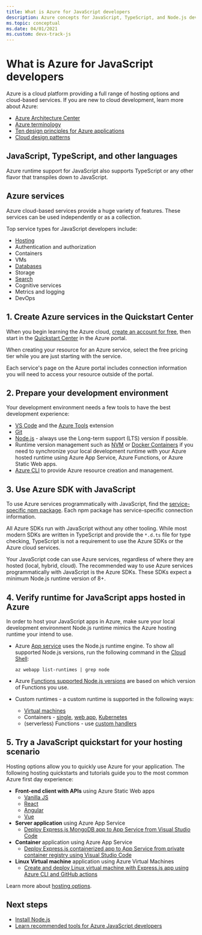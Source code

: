 ```yaml
---
title: What is Azure for JavaScript developers
description: Azure concepts for JavaScript, TypeScript, and Node.js developers. 
ms.topic: conceptual
ms.date: 04/01/2021
ms.custom: devx-track-js
---
```


# What is Azure for JavaScript developers

Azure is a cloud platform providing a full range of hosting options and cloud-based services. If you are new to cloud development, learn more about Azure:

* [Azure Architecture Center](/azure/architecture/) 
* [Azure terminology](/azure/cloud-adoption-framework/ready/considerations/fundamental-concepts)
* [Ten design principles for Azure applications](/azure/architecture/guide/design-principles/)
* [Cloud design patterns](/azure/architecture/patterns/)

## JavaScript, TypeScript, and other languages

Azure runtime support for JavaScript also supports TypeScript or any other flavor that transpiles down to JavaScript. 

## Azure services

Azure cloud-based services provide a huge variety of features. These services can be used independently or as a collection.

Top service types for JavaScript developers include:

* [Hosting](./how-to/deploy-web-app.md)
* Authentication and authorization
* Containers
* VMs
* [Databases](./how-to/with-database/getting-started.md)
* Storage
* [Search](/azure/search/tutorial-javascript-overview)
* Cognitive services
* Metrics and logging
* DevOps

## 1. Create Azure services in the Quickstart Center

When you begin learning the Azure cloud,  [create an account for free](https://azure.microsoft.com/free/?WT.mc_id=A261C142F), then start in the [Quickstart Center](https://ms.portal.azure.com/#blade/Microsoft_Azure_Resources/QuickstartCenterBlade) in the Azure portal.

When creating your resource for an Azure service, select the free pricing tier while you are just starting with the service. 

Each service's page on the Azure portal includes connection information you will need to access your resource outside of the portal. 

## 2. Prepare your development environment

Your development environment needs a few tools to have the best development experience:

* [VS Code](https://code.visualstudio.com/) and the [Azure Tools](https://marketplace.visualstudio.com/items?itemName=ms-vscode.vscode-node-azure-pack) extension
* [Git](https://git-scm.com/)
* [Node.js](https://nodejs.org/en/) - always use the Long-term support (LTS) version if possible. 
* Runtime version management such as [NVM](https://github.com/nvm-sh/nvm/blob/master/README.md) or [Docker Containers](https://www.docker.com/) if you need to synchronize your local development runtime with your Azure hosted runtime using Azure App Service, Azure Functions, or Azure Static Web apps.
* [Azure CLI](/cli/azure/install-azure-cli) to provide Azure resource creation and management. 

## 3. Use Azure SDK with JavaScript

To use Azure services programmatically with JavaScript, find the [service-specific npm package](azure-sdk-library-package-index.md). Each npm package has service-specific connection information.

All Azure SDKs run with JavaScript without any other tooling. While most modern SDKs are written in TypeScript and provide the `*.d.ts` file for type checking, TypeScript is not a requirement to use the Azure SDKs or the Azure cloud services. 

Your JavaScript code can use Azure services, regardless of where they are hosted (local, hybrid, cloud). The recommended way to use Azure services programmatically with JavaScript is the Azure SDKs. These SDKs expect a minimum Node.js runtime version of 8+. 

## 4. Verify runtime for JavaScript apps hosted in Azure 

In order to host your JavaScript apps in Azure, make sure your local development environment Node.js runtime mimics the Azure hosting runtime your intend to use. 

* Azure [App service](/azure/app-service/) uses the Node.js runtime engine. To show all supported Node.js versions, run the following command in the [Cloud Shell](https://shell.azure.com):

    ```azurecli-interactive
    az webapp list-runtimes | grep node
    ```

* Azure [Functions supported Node.js versions](/azure/azure-functions/functions-reference-node?tabs=v2#node-version) are based on which version of Functions you use. 

* Custom runtimes - a custom runtime is supported in the following ways:

    * [Virtual machines](/azure/virtual-machines/)
    * Containers - [single](/azure/container-instances/), [web app](/azure/app-service/), [Kubernetes](/azure/aks/)
    * (serverless) Functions - use [custom handlers](/azure/azure-functions/functions-custom-handlers)

## 5. Try a JavaScript quickstart for your hosting scenario

Hosting options allow you to quickly use Azure for your application. The following hosting quickstarts and tutorials guide you to the most common Azure first day experience:

* **Front-end client with APIs** using Azure Static Web apps
    * [Vanilla JS](/azure/static-web-apps/getting-started?tabs=vanilla-javascript)
    * [React](/azure/static-web-apps/getting-started?tabs=react)
    * [Angular](/azure/static-web-apps/getting-started?tabs=angular)
    * [Vue](/azure/static-web-apps/getting-started?tabs=vue)
* **Server application** using Azure App Service 
    * [Deploy Express.js MongoDB app to App Service from Visual Studio Code](../tutorial/deploy-nodejs-mongodb-app-service-from-visual-studio-code.md)
* **Container** application using Azure App Service
    * [Deploy Express.js containerized app to App Service from private container registry using Visual Studio Code](../tutorial/tutorial-vscode-docker-node/tutorial-vscode-docker-node-01.md?tabs=bash)
* **Linux Virtual machine** application using Azure Virtual Machines
    * [Create and deploy Linux virtual machine with Express.js app using Azure CLI and GitHub actions](../tutorial/nodejs-virtual-machine-vm/create-linux-virtual-machine-azure-cli.md)

Learn more about [hosting options](../how-to/deploy-web-app.md).

## Next steps

* [Install Node.js](install-nodejs-develop-azure-sdk-project.md)
* [Learn recommended tools for Azure JavaScript developers](../node-azure-tools.md)
